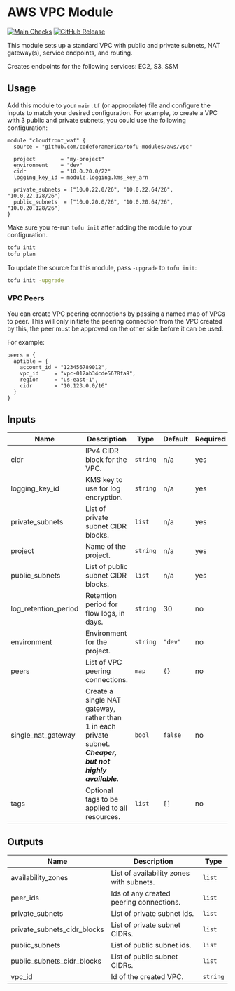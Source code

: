 # AWS VPC Module

[![Main Checks][badge-checks]][code-checks] [![GitHub Release][badge-release]][latest-release]

This module sets up a standard VPC with public and private subnets, NAT
gateway(s), service endpoints, and routing.

Creates endpoints for the following services: EC2, S3, SSM

## Usage

Add this module to your `main.tf` (or appropriate) file and configure the inputs
to match your desired configuration. For example, to create a VPC with 3 public
and private subnets, you could use the following configuration:

```hcl
module "cloudfront_waf" {
  source = "github.com/codeforamerica/tofu-modules/aws/vpc"

  project        = "my-project"
  environment    = "dev"
  cidr           = "10.0.20.0/22"
  logging_key_id = module.logging.kms_key_arn

  private_subnets = ["10.0.22.0/26", "10.0.22.64/26", "10.0.22.128/26"]
  public_subnets  = ["10.0.20.0/26", "10.0.20.64/26", "10.0.20.128/26"]
}
```

Make sure you re-run `tofu init` after adding the module to your configuration.

```bash
tofu init
tofu plan
```

To update the source for this module, pass `-upgrade` to `tofu init`:

```bash
tofu init -upgrade
```

### VPC Peers

You can create VPC peering connections by passing a named map of VPCs to peer.
This will only initiate the peering connection from the VPC created by this, the
peer must be approved on the other side before it can be used.

For example:

```hcl
peers = {
  aptible = {
    account_id = "123456789012",
    vpc_id     = "vpc-012ab34cde5678fa9",
    region     = "us-east-1",
    cidr       = "10.123.0.0/16"
  }
}
```

## Inputs

| Name                 | Description                                                                                                 | Type     | Default | Required |
|----------------------|-------------------------------------------------------------------------------------------------------------|----------|---------|----------|
| cidr                 | IPv4 CIDR block for the VPC.                                                                                | `string` | n/a     | yes      |
| logging_key_id       | KMS key to use for log encryption.                                                                          | `string` | n/a     | yes      |
| private_subnets      | List of private subnet CIDR blocks.                                                                         | `list`   | n/a     | yes      |
| project              | Name of the project.                                                                                        | `string` | n/a     | yes      |
| public_subnets       | List of public subnet CIDR blocks.                                                                          | `list`   | n/a     | yes      |
| log_retention_period | Retention period for flow logs, in days.                                                                    | `string` | 30      | no       |
| environment          | Environment for the project.                                                                                | `string` | `"dev"` | no       |
| peers                | List of VPC peering connections.                                                                            | `map`    | `{}`    | no       |
| single_nat_gateway   | Create a single NAT gateway, rather than 1 in each private subnet. **_Cheaper, but not highly available._** | `bool`   | `false` | no       |
| tags                 | Optional tags to be applied to all resources.                                                               | `list`   | `[]`    | no       |

## Outputs

| Name                        | Description                              | Type     |
|-----------------------------|------------------------------------------|----------|
| availability_zones          | List of availability zones with subnets. | `list`   |
| peer_ids                    | Ids of any created peering connections.  | `list`   |
| private_subnets             | List of private subnet ids.              | `list`   |
| private_subnets_cidr_blocks | List of private subnet CIDRs.            | `list`   |
| public_subnets              | List of public subnet ids.               | `list`   |
| public_subnets_cidr_blocks  | List of public subnet CIDRs.             | `list`   |
| vpc_id                      | Id of the created VPC.                   | `string` |

[badge-checks]: https://github.com/codeforamerica/tofu-modules-aws-vpc/actions/workflows/main.yaml/badge.svg
[badge-release]: https://img.shields.io/github/v/release/codeforamerica/tofu-modules-aws-vpc?logo=github&label=Latest%20Release
[code-checks]: https://github.com/codeforamerica/tofu-modules-aws-vpc/actions/workflows/main.yaml
[latest-release]: https://github.com/codeforamerica/tofu-modules-aws-vpc/releases/latest
